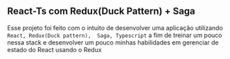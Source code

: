 ## React-Ts com Redux(Duck Pattern) + Saga ##


Esse projeto foi feito com o intuito de desenvolver uma aplicação utilizando  ``React, Redux(Duck pattern),  Saga, Typescript`` a fim de treinar um pouco nessa stack e desenvolver um pouco minhas habilidades em gerenciar de estado do React usando o Redux
